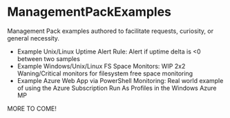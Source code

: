 # ManagementPackExamples
Management Pack examples authored to facilitate requests, curiosity, or general necessity.

- Example Unix/Linux Uptime Alert Rule: Alert if uptime delta is <0 between two samples
- Example Windows/Unix/Linux FS Space Monitors: WIP 2x2 Waning/Critical monitors for filesystem free space monitoring
- Example Azure Web App via PowerShell Monitoring: Real world example of using the Azure Subscription Run As Profiles in the Windows Azure MP

MORE TO COME!
